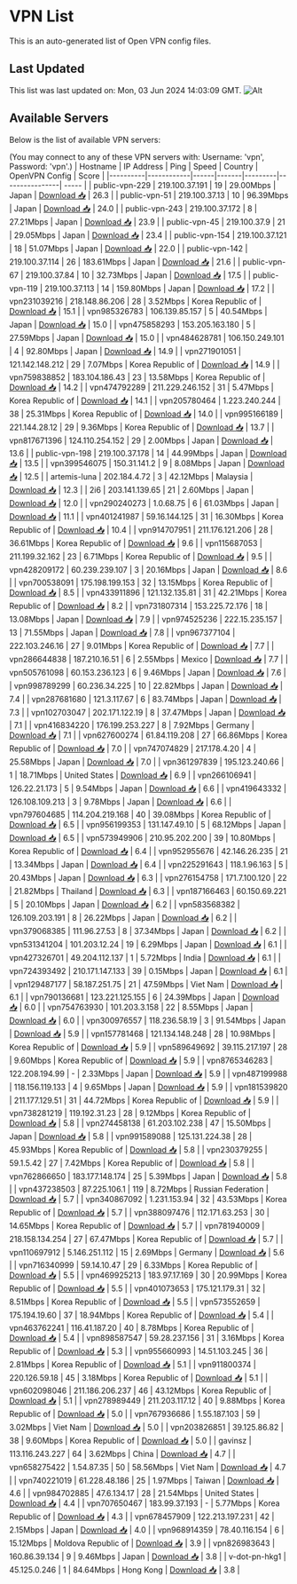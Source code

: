 # VPN List

This is an auto-generated list of Open VPN config files.

## Last Updated

This list was last updated on: Mon, 03 Jun 2024 14:03:09 GMT.
![Alt](https://repobeats.axiom.co/api/embed/186b98318ef1479477931607c1ad7d823f12451f.svg "Repobeats analytics image")

## Available Servers

Below is the list of available VPN servers:

(You may connect to any of these VPN servers with: Username: 'vpn', Password: 'vpn'.)
| Hostname | IP Address | Ping | Speed | Country | OpenVPN Config | Score |
|----------|------------|------|-------|---------|----------------| ----- |
| public-vpn-229 | 219.100.37.191 | 19 | 29.00Mbps | Japan | [Download 📥](./configs/server_0_JP.ovpn) | 26.3 |
| public-vpn-51 | 219.100.37.13 | 10 | 96.39Mbps | Japan | [Download 📥](./configs/server_1_JP.ovpn) | 24.0 |
| public-vpn-243 | 219.100.37.172 | 8 | 27.21Mbps | Japan | [Download 📥](./configs/server_2_JP.ovpn) | 23.9 |
| public-vpn-45 | 219.100.37.9 | 21 | 29.05Mbps | Japan | [Download 📥](./configs/server_3_JP.ovpn) | 23.4 |
| public-vpn-154 | 219.100.37.121 | 18 | 51.07Mbps | Japan | [Download 📥](./configs/server_4_JP.ovpn) | 22.0 |
| public-vpn-142 | 219.100.37.114 | 26 | 183.61Mbps | Japan | [Download 📥](./configs/server_5_JP.ovpn) | 21.6 |
| public-vpn-67 | 219.100.37.84 | 10 | 32.73Mbps | Japan | [Download 📥](./configs/server_6_JP.ovpn) | 17.5 |
| public-vpn-119 | 219.100.37.113 | 14 | 159.80Mbps | Japan | [Download 📥](./configs/server_7_JP.ovpn) | 17.2 |
| vpn231039216 | 218.148.86.206 | 28 | 3.52Mbps | Korea Republic of | [Download 📥](./configs/server_8_KR.ovpn) | 15.1 |
| vpn985326783 | 106.139.85.157 | 5 | 40.54Mbps | Japan | [Download 📥](./configs/server_9_JP.ovpn) | 15.0 |
| vpn475858293 | 153.205.163.180 | 5 | 27.59Mbps | Japan | [Download 📥](./configs/server_10_JP.ovpn) | 15.0 |
| vpn484628781 | 106.150.249.101 | 4 | 92.80Mbps | Japan | [Download 📥](./configs/server_11_JP.ovpn) | 14.9 |
| vpn271901051 | 121.142.148.212 | 29 | 7.07Mbps | Korea Republic of | [Download 📥](./configs/server_12_KR.ovpn) | 14.9 |
| vpn759838852 | 183.104.186.43 | 23 | 13.58Mbps | Korea Republic of | [Download 📥](./configs/server_13_KR.ovpn) | 14.2 |
| vpn474792289 | 211.229.246.152 | 31 | 5.47Mbps | Korea Republic of | [Download 📥](./configs/server_14_KR.ovpn) | 14.1 |
| vpn205780464 | 1.223.240.244 | 38 | 25.31Mbps | Korea Republic of | [Download 📥](./configs/server_15_KR.ovpn) | 14.0 |
| vpn995166189 | 221.144.28.12 | 29 | 9.36Mbps | Korea Republic of | [Download 📥](./configs/server_16_KR.ovpn) | 13.7 |
| vpn817671396 | 124.110.254.152 | 29 | 2.00Mbps | Japan | [Download 📥](./configs/server_17_JP.ovpn) | 13.6 |
| public-vpn-198 | 219.100.37.178 | 14 | 44.99Mbps | Japan | [Download 📥](./configs/server_18_JP.ovpn) | 13.5 |
| vpn399546075 | 150.31.141.2 | 9 | 8.08Mbps | Japan | [Download 📥](./configs/server_19_JP.ovpn) | 12.5 |
| artemis-luna | 202.184.4.72 | 3 | 42.12Mbps | Malaysia | [Download 📥](./configs/server_20_MY.ovpn) | 12.3 |
| 2i6 | 203.141.139.65 | 21 | 2.60Mbps | Japan | [Download 📥](./configs/server_21_JP.ovpn) | 12.0 |
| vpn290240273 | 1.0.68.75 | 6 | 61.03Mbps | Japan | [Download 📥](./configs/server_22_JP.ovpn) | 11.1 |
| vpn401241987 | 59.16.144.125 | 31 | 16.30Mbps | Korea Republic of | [Download 📥](./configs/server_23_KR.ovpn) | 10.4 |
| vpn914707951 | 211.176.121.206 | 28 | 36.61Mbps | Korea Republic of | [Download 📥](./configs/server_24_KR.ovpn) | 9.6 |
| vpn115687053 | 211.199.32.162 | 23 | 6.71Mbps | Korea Republic of | [Download 📥](./configs/server_25_KR.ovpn) | 9.5 |
| vpn428209172 | 60.239.239.107 | 3 | 20.16Mbps | Japan | [Download 📥](./configs/server_26_JP.ovpn) | 8.6 |
| vpn700538091 | 175.198.199.153 | 32 | 13.15Mbps | Korea Republic of | [Download 📥](./configs/server_27_KR.ovpn) | 8.5 |
| vpn433911896 | 121.132.135.81 | 31 | 42.21Mbps | Korea Republic of | [Download 📥](./configs/server_28_KR.ovpn) | 8.2 |
| vpn731807314 | 153.225.72.176 | 18 | 13.08Mbps | Japan | [Download 📥](./configs/server_29_JP.ovpn) | 7.9 |
| vpn974525236 | 222.15.235.157 | 13 | 71.55Mbps | Japan | [Download 📥](./configs/server_30_JP.ovpn) | 7.8 |
| vpn967377104 | 222.103.246.16 | 27 | 9.01Mbps | Korea Republic of | [Download 📥](./configs/server_31_KR.ovpn) | 7.7 |
| vpn286644838 | 187.210.16.51 | 6 | 2.55Mbps | Mexico | [Download 📥](./configs/server_32_MX.ovpn) | 7.7 |
| vpn505761098 | 60.153.236.123 | 6 | 9.46Mbps | Japan | [Download 📥](./configs/server_33_JP.ovpn) | 7.6 |
| vpn998789299 | 60.236.34.225 | 10 | 22.82Mbps | Japan | [Download 📥](./configs/server_34_JP.ovpn) | 7.4 |
| vpn287681680 | 121.3.117.67 | 6 | 83.74Mbps | Japan | [Download 📥](./configs/server_35_JP.ovpn) | 7.3 |
| vpn102703047 | 202.171.122.19 | 8 | 37.47Mbps | Japan | [Download 📥](./configs/server_36_JP.ovpn) | 7.1 |
| vpn416834220 | 176.199.253.227 | 8 | 7.92Mbps | Germany | [Download 📥](./configs/server_37_DE.ovpn) | 7.1 |
| vpn627600274 | 61.84.119.208 | 27 | 66.86Mbps | Korea Republic of | [Download 📥](./configs/server_38_KR.ovpn) | 7.0 |
| vpn747074829 | 217.178.4.20 | 4 | 25.58Mbps | Japan | [Download 📥](./configs/server_39_JP.ovpn) | 7.0 |
| vpn361297839 | 195.123.240.66 | 1 | 18.71Mbps | United States | [Download 📥](./configs/server_40_US.ovpn) | 6.9 |
| vpn266106941 | 126.22.21.173 | 5 | 9.54Mbps | Japan | [Download 📥](./configs/server_41_JP.ovpn) | 6.6 |
| vpn419643332 | 126.108.109.213 | 3 | 9.78Mbps | Japan | [Download 📥](./configs/server_42_JP.ovpn) | 6.6 |
| vpn797604685 | 114.204.219.168 | 40 | 39.08Mbps | Korea Republic of | [Download 📥](./configs/server_43_KR.ovpn) | 6.5 |
| vpn956199353 | 131.147.49.10 | 5 | 68.12Mbps | Japan | [Download 📥](./configs/server_44_JP.ovpn) | 6.5 |
| vpn573949906 | 210.95.202.200 | 39 | 10.80Mbps | Korea Republic of | [Download 📥](./configs/server_45_KR.ovpn) | 6.4 |
| vpn952955676 | 42.146.26.235 | 21 | 13.34Mbps | Japan | [Download 📥](./configs/server_46_JP.ovpn) | 6.4 |
| vpn225291643 | 118.1.96.163 | 5 | 20.43Mbps | Japan | [Download 📥](./configs/server_47_JP.ovpn) | 6.3 |
| vpn276154758 | 171.7.100.120 | 22 | 21.82Mbps | Thailand | [Download 📥](./configs/server_48_TH.ovpn) | 6.3 |
| vpn187166463 | 60.150.69.221 | 5 | 20.10Mbps | Japan | [Download 📥](./configs/server_49_JP.ovpn) | 6.2 |
| vpn583568382 | 126.109.203.191 | 8 | 26.22Mbps | Japan | [Download 📥](./configs/server_50_JP.ovpn) | 6.2 |
| vpn379068385 | 111.96.27.53 | 8 | 37.34Mbps | Japan | [Download 📥](./configs/server_51_JP.ovpn) | 6.2 |
| vpn531341204 | 101.203.12.24 | 19 | 6.29Mbps | Japan | [Download 📥](./configs/server_52_JP.ovpn) | 6.1 |
| vpn427326701 | 49.204.112.137 | 1 | 5.72Mbps | India | [Download 📥](./configs/server_53_IN.ovpn) | 6.1 |
| vpn724393492 | 210.171.147.133 | 39 | 0.15Mbps | Japan | [Download 📥](./configs/server_54_JP.ovpn) | 6.1 |
| vpn129487177 | 58.187.251.75 | 21 | 47.59Mbps | Viet Nam | [Download 📥](./configs/server_55_VN.ovpn) | 6.1 |
| vpn790136681 | 123.221.125.155 | 6 | 24.39Mbps | Japan | [Download 📥](./configs/server_56_JP.ovpn) | 6.0 |
| vpn754763930 | 101.203.3.158 | 22 | 8.55Mbps | Japan | [Download 📥](./configs/server_57_JP.ovpn) | 6.0 |
| vpn300976557 | 118.236.58.19 | 3 | 91.54Mbps | Japan | [Download 📥](./configs/server_58_JP.ovpn) | 5.9 |
| vpn157781468 | 121.134.148.248 | 28 | 10.98Mbps | Korea Republic of | [Download 📥](./configs/server_59_KR.ovpn) | 5.9 |
| vpn589649692 | 39.115.217.197 | 28 | 9.60Mbps | Korea Republic of | [Download 📥](./configs/server_60_KR.ovpn) | 5.9 |
| vpn8765346283 | 122.208.194.99 | - | 2.33Mbps | Japan | [Download 📥](./configs/server_61_JP.ovpn) | 5.9 |
| vpn487199988 | 118.156.119.133 | 4 | 9.65Mbps | Japan | [Download 📥](./configs/server_62_JP.ovpn) | 5.9 |
| vpn181539820 | 211.177.129.51 | 31 | 44.72Mbps | Korea Republic of | [Download 📥](./configs/server_63_KR.ovpn) | 5.9 |
| vpn738281219 | 119.192.31.23 | 28 | 9.12Mbps | Korea Republic of | [Download 📥](./configs/server_64_KR.ovpn) | 5.8 |
| vpn274458138 | 61.203.102.238 | 47 | 15.50Mbps | Japan | [Download 📥](./configs/server_65_JP.ovpn) | 5.8 |
| vpn991589088 | 125.131.224.38 | 28 | 45.93Mbps | Korea Republic of | [Download 📥](./configs/server_66_KR.ovpn) | 5.8 |
| vpn230379255 | 59.1.5.42 | 27 | 7.42Mbps | Korea Republic of | [Download 📥](./configs/server_67_KR.ovpn) | 5.8 |
| vpn762866650 | 183.177.148.174 | 25 | 5.39Mbps | Japan | [Download 📥](./configs/server_68_JP.ovpn) | 5.8 |
| vpn437238503 | 87.225.106.1 | 119 | 8.72Mbps | Russian Federation | [Download 📥](./configs/server_69_RU.ovpn) | 5.7 |
| vpn340867092 | 1.231.153.94 | 32 | 43.53Mbps | Korea Republic of | [Download 📥](./configs/server_70_KR.ovpn) | 5.7 |
| vpn388097476 | 112.171.63.253 | 30 | 14.65Mbps | Korea Republic of | [Download 📥](./configs/server_71_KR.ovpn) | 5.7 |
| vpn781940009 | 218.158.134.254 | 27 | 67.47Mbps | Korea Republic of | [Download 📥](./configs/server_72_KR.ovpn) | 5.7 |
| vpn110697912 | 5.146.251.112 | 15 | 2.69Mbps | Germany | [Download 📥](./configs/server_73_DE.ovpn) | 5.6 |
| vpn716340999 | 59.14.10.47 | 29 | 6.33Mbps | Korea Republic of | [Download 📥](./configs/server_74_KR.ovpn) | 5.5 |
| vpn469925213 | 183.97.17.169 | 30 | 20.99Mbps | Korea Republic of | [Download 📥](./configs/server_75_KR.ovpn) | 5.5 |
| vpn401073653 | 175.121.179.31 | 32 | 8.51Mbps | Korea Republic of | [Download 📥](./configs/server_76_KR.ovpn) | 5.5 |
| vpn573552659 | 175.194.19.60 | 37 | 18.94Mbps | Korea Republic of | [Download 📥](./configs/server_77_KR.ovpn) | 5.4 |
| vpn463762241 | 116.41.187.20 | 40 | 8.78Mbps | Korea Republic of | [Download 📥](./configs/server_78_KR.ovpn) | 5.4 |
| vpn898587547 | 59.28.237.156 | 31 | 3.16Mbps | Korea Republic of | [Download 📥](./configs/server_79_KR.ovpn) | 5.3 |
| vpn955660993 | 14.51.103.245 | 36 | 2.81Mbps | Korea Republic of | [Download 📥](./configs/server_80_KR.ovpn) | 5.1 |
| vpn911800374 | 220.126.59.18 | 45 | 3.18Mbps | Korea Republic of | [Download 📥](./configs/server_81_KR.ovpn) | 5.1 |
| vpn602098046 | 211.186.206.237 | 46 | 43.12Mbps | Korea Republic of | [Download 📥](./configs/server_82_KR.ovpn) | 5.1 |
| vpn278989449 | 211.203.117.12 | 40 | 9.88Mbps | Korea Republic of | [Download 📥](./configs/server_83_KR.ovpn) | 5.0 |
| vpn767936686 | 1.55.187.103 | 59 | 3.02Mbps | Viet Nam | [Download 📥](./configs/server_84_VN.ovpn) | 5.0 |
| vpn203826851 | 39.125.86.82 | 38 | 9.60Mbps | Korea Republic of | [Download 📥](./configs/server_85_KR.ovpn) | 5.0 |
| gavinsz | 113.116.243.227 | 64 | 3.62Mbps | China | [Download 📥](./configs/server_86_CN.ovpn) | 4.7 |
| vpn658275422 | 1.54.87.35 | 50 | 58.56Mbps | Viet Nam | [Download 📥](./configs/server_87_VN.ovpn) | 4.7 |
| vpn740221019 | 61.228.48.186 | 25 | 1.97Mbps | Taiwan | [Download 📥](./configs/server_88_TW.ovpn) | 4.6 |
| vpn984702885 | 47.6.134.17 | 28 | 21.54Mbps | United States | [Download 📥](./configs/server_89_US.ovpn) | 4.4 |
| vpn707650467 | 183.99.37.193 | - | 5.77Mbps | Korea Republic of | [Download 📥](./configs/server_90_KR.ovpn) | 4.3 |
| vpn678457909 | 122.213.197.231 | 42 | 2.15Mbps | Japan | [Download 📥](./configs/server_91_JP.ovpn) | 4.0 |
| vpn968914359 | 78.40.116.154 | 6 | 15.12Mbps | Moldova Republic of | [Download 📥](./configs/server_92_MD.ovpn) | 3.9 |
| vpn826983643 | 160.86.39.134 | 9 | 9.46Mbps | Japan | [Download 📥](./configs/server_93_JP.ovpn) | 3.8 |
| v-dot-pn-hkg1 | 45.125.0.246 | 1 | 84.64Mbps | Hong Kong | [Download 📥](./configs/server_94_HK.ovpn) | 3.8 |
